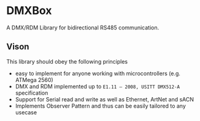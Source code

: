 # DMXBox
A DMX/RDM Library for bidirectional RS485 communication.

## Vison
This library should obey the following principles
- easy to implement for anyone working with microcontrollers (e.g. ATMega 2560)
- DMX and RDM implemented up to `E1.11 – 2008, USITT DMX512-A` specification
- Support for Serial read and write as well as Ethernet, ArtNet and sACN
- Implements Observer Pattern and thus can be easily tailored to any usecase